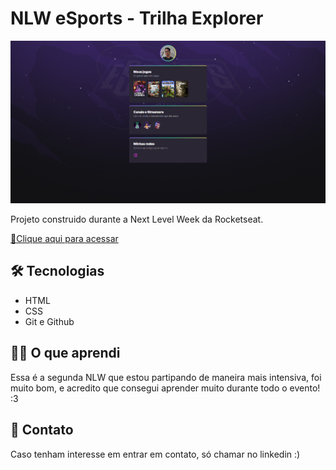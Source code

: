 # NLW eSports - Trilha Explorer

![preview](./.github/Projeto.png)

Projeto construido durante a Next Level Week da Rocketseat.

[🔗Clique aqui para acessar](https://ruvitt.github.io/NLW-eSports/)

## 🛠 Tecnologias

- HTML
- CSS
- Git e Github

## 👨‍💻 O que aprendi

Essa é a segunda NLW que estou partipando de maneira mais intensiva, foi muito bom, e acredito que consegui aprender muito durante todo o evento! :3

## 💛 Contato

Caso tenham interesse em entrar em contato, só chamar no linkedin :)
